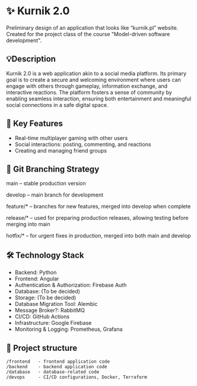 # ✨ Kurnik 2.0
Preliminary design of an application that looks like “kurnik.pl” website. Created for the project class of the course "Model-driven software development".

## 💡Description
Kurnik 2.0 is a web application akin to a social media platform. Its primary goal is to create a secure and welcoming environment where users can engage with others through gameplay, information exchange, and interactive reactions. The platform fosters a sense of community by enabling seamless interaction, ensuring both entertainment and meaningful social connections in a safe digital space.

## 🚀 Key Features
* Real-time multiplayer gaming with other users
* Social interactions: posting, commenting, and reactions
* Creating and managing friend groups

## 🌿 Git Branching Strategy
main – stable production version

develop – main branch for development

feature/* – branches for new features, merged into develop when complete

release/* – used for preparing production releases, allowing testing before merging into main

hotfix/* – for urgent fixes in production, merged into both main and develop

## 🛠️ Technology Stack
* Backend: Python
* Frontend: Angular
* Authentication & Authorization: Firebase Auth
* Database: (To be decided)
* Storage: (To be decided)
* Database Migration Tool: Alembic
* Message Broker?: RabbitMQ
* CI/CD: GitHub Actions
* Infrastructure: Google Firebase
* Monitoring & Logging: Prometheus, Grafana

## 📂 Project structure
```
/frontend   - frontend application code  
/backend    - backend application code  
/database   - database-related code  
/devops     - CI/CD configurations, Docker, Terraform
```
